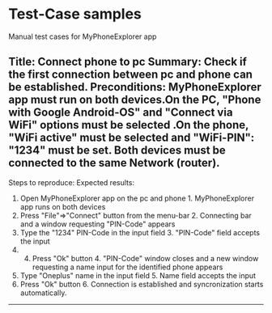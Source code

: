 # Test-Case samples
Manual test cases for MyPhoneExplorer app

Title: Connect phone to pc
Summary: Check if the first connection between pc and phone can be established.
Preconditions: MyPhoneExplorer app must run on both devices.On the PC, "Phone with Google Android-OS" and "Connect via WiFi" options must be selected .On the phone, "WiFi active" must be selected and "WiFi-PIN": "1234" must be set. Both devices must be connected to the same Network (router).
---------------------------------------------------------------------------------------------------------------------------------------------------------------

Steps to reproduce:                                                    Expected results:
1. Open MyPhoneExplorer app on the pc and phone                        1. MyPhoneExplorer app runs on both devices
2. Press "File"=>"Connect" button from the menu-bar                    2. Connecting bar and a window requesting "PIN-Code" appears
3. Type the "1234" PIN-Code in the input field                         3. "PIN-Code" field accepts the input
4. 4. Press "Ok" button                                                4. "PIN-Code" window closes and a new window requesting a name input for the identified                                                                             phone appears
5. Type "Oneplus" name in the input field                              5. Name field accepts the input
6. Press "Ok" button                                                   6. Connection is established and syncronization starts automatically.
----------------------------------------------------------------------------------------------------------------------------------------------------------------
